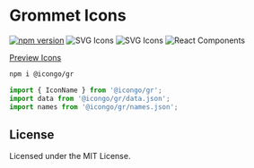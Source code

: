 Grommet Icons
===

[![npm version](https://img.shields.io/npm/v/@icongo/gr.svg)](https://www.npmjs.com/package/@icongo/gr)
![SVG Icons](https://shields.io/badge/SVG-icons-green?logo=svg&style=flat)
![SVG Icons](https://shields.io/badge/TypeScript-Support-green?logo=TypeScript&style=flat)
![React Components](https://shields.io/badge/React-components-green?logo=react&style=flat)

[Preview Icons](http://icongo.github.io/#/icons/gr)

```bash
npm i @icongo/gr
```

```jsx
import { IconName } from '@icongo/gr';
import data from '@icongo/gr/data.json';
import names from '@icongo/gr/names.json';
```

## License

Licensed under the MIT License.